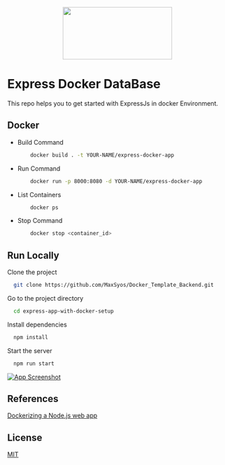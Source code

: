 <p align="center">
  <img width="250" height="120" src="https://hasura.io/blog/content/images/downloaded_images/an-exhaustive-guide-to-writing-dockerfiles-for-node-js-web-apps-bbee6bd2f3c4/1-4KhmpXFJ_Etczs6awRnAbg.png">
</p>
  
# Express Docker DataBase 
This repo helps you to get started with ExpressJs in docker Environment.


## Docker
  
- Build Command
  ```bash
      docker build . -t YOUR-NAME/express-docker-app

  ```
- Run Command
  ```bash
      docker run -p 8000:8080 -d YOUR-NAME/express-docker-app

  ``` 
- List Containers
  ```bash
      docker ps

  ```
- Stop Command
  ```bash
      docker stop <container_id>

  ``` 

## Run Locally

Clone the project

```bash
  git clone https://github.com/MaxSyos/Docker_Template_Backend.git
```

Go to the project directory

```bash
  cd express-app-with-docker-setup
```

Install dependencies

```bash
  npm install
```

Start the server

```bash
  npm run start
```

[![App Screenshot](https://i3.ytimg.com/vi/SgztwJYj1Es/maxresdefault.jpg)](https://www.youtube.com/watch?v=SgztwJYj1Es)

## References

[Dockerizing a Node.js web app](https://nodejs.org/en/docs/guides/nodejs-docker-webapp/)

  
## License

[MIT](https://github.com/bhimrazy/express-app-with-docker-setup/blob/master/LICENSE)

  

